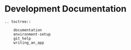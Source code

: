 # Development Documentation

```eval_rst
.. toctree::

    documentation
    environment-setup
    git_help
    writing_an_app
```
